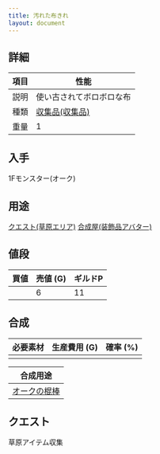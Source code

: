 ```yaml
---
title: 汚れた布きれ
layout: document
---
```

## 詳細


|項目|性能|
|---|---|
|説明|使い古されてボロボロな布|
|種類|[収集品(収集品)](収集品(収集品))|
|重量|1|

## 入手

1Fモンスター(オーク)

## 用途

[クエスト(草原エリア)](クエスト(草原エリア))
[合成屋(装飾品アバター)](合成屋(装飾品アバター))

## 値段


|買値|売値 (G)|ギルドP|
|---|---|---|
||6|11|

## 合成


|必要素材|生産費用 (G)|確率 (%)|
|---|---|---|
||||


|合成用途|
|---|
|[オークの棍棒](オークの棍棒)|

## クエスト

草原アイテム収集

